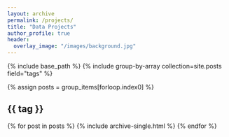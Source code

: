 ```yaml
---
layout: archive
permalink: /projects/
title: "Data Projects"
author_profile: true
header:
  overlay_image: "/images/background.jpg"
---
```


{% include base_path %}
{% include group-by-array collection=site.posts field="tags" %}

{% assign posts = group_items[forloop.index0] %}
<h2 id="{{ tag | slugify }}" class="archive__subtitle">{{ tag }}</h2>
{% for post in posts %}
  {% include archive-single.html %}
{% endfor %}

